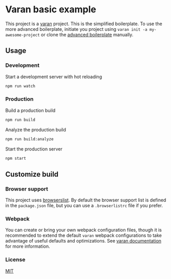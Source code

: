# Varan basic example

This project is a [varan](https://github.com/ersims/varan) project. This is the simplified boilerplate. To use the more advanced boilerplate, initiate you project using `varan init -a my-awesome-project` or clone the [advanced boilerplate](https://github.com/ersims/varan-boilerplate/tree/master) manually.


## Usage

### Development

Start a development server with hot reloading

```bash
npm run watch
```

### Production

Build a production build

```bash
npm run build
```

Analyze the production build

```bash
npm run build:analyze
```

Start the production server

```bash
npm start
```

## Customize build

### Browser support

This project uses [browserslist](https://github.com/browserslist/browserslist). By default the browser support list is defined in the `package.json` file, but you can use a `.browserlistrc` file if you prefer.

### Webpack

You can create or bring your own webpack configuration files, though it is recommended to extend the default `varan` webpack configurations to take advantage of useful defaults and optimizations. See [varan documentation](https://github.com/ersims/varan) for more information.

### License

  [MIT](LICENSE.md)
